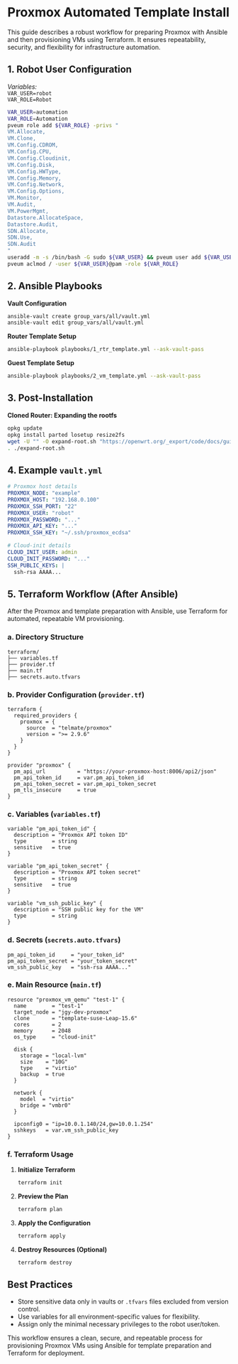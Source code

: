 # Proxmox Automated Template Install

This guide describes a robust workflow for preparing Proxmox with Ansible and then provisioning VMs using Terraform. It ensures repeatability, security, and flexibility for infrastructure automation.

## 1. Robot User Configuration

*Variables:*  
`VAR_USER=robot`  
`VAR_ROLE=Robot`

```bash
VAR_USER=automation
VAR_ROLE=Automation
pveum role add ${VAR_ROLE} -privs "
VM.Allocate,
VM.Clone,
VM.Config.CDROM,
VM.Config.CPU,
VM.Config.Cloudinit,
VM.Config.Disk,
VM.Config.HWType,
VM.Config.Memory,
VM.Config.Network,
VM.Config.Options,
VM.Monitor,
VM.Audit,
VM.PowerMgmt,
Datastore.AllocateSpace,
Datastore.Audit,
SDN.Allocate,
SDN.Use,
SDN.Audit
"
useradd -m -s /bin/bash -G sudo ${VAR_USER} && pveum user add ${VAR_USER}@pam && passwd ${VAR_USER}
pveum aclmod / -user ${VAR_USER}@pam -role ${VAR_ROLE}
```

## 2. Ansible Playbooks

**Vault Configuration**

```bash
ansible-vault create group_vars/all/vault.yml
ansible-vault edit group_vars/all/vault.yml
```

**Router Template Setup**

```bash
ansible-playbook playbooks/1_rtr_template.yml --ask-vault-pass
```

**Guest Template Setup**

```bash
ansible-playbook playbooks/2_vm_template.yml --ask-vault-pass
```

## 3. Post-Installation

**Cloned Router: Expanding the rootfs**

```bash
opkg update
opkg install parted losetup resize2fs
wget -U "" -O expand-root.sh "https://openwrt.org/_export/code/docs/guide-user/advanced/expand_root?codeblock=0"
. ./expand-root.sh
```

## 4. Example `vault.yml`

```yaml
# Proxmox host details
PROXMOX_NODE: "example"
PROXMOX_HOST: "192.168.0.100"
PROXMOX_SSH_PORT: "22"
PROXMOX_USER: "robot"
PROXMOX_PASSWORD: "..."
PROXMOX_API_KEY: "..."
PROXMOX_SSH_KEY: "~/.ssh/proxmox_ecdsa"

# Cloud-init details   
CLOUD_INIT_USER: admin
CLOUD_INIT_PASSWORD: "..."
SSH_PUBLIC_KEYS: |
  ssh-rsa AAAA...
```

## 5. Terraform Workflow (After Ansible)

After the Proxmox and template preparation with Ansible, use Terraform for automated, repeatable VM provisioning.

### a. Directory Structure

```
terraform/
├── variables.tf
├── provider.tf
├── main.tf
├── secrets.auto.tfvars
```

### b. Provider Configuration (`provider.tf`)

```hcl
terraform {
  required_providers {
    proxmox = {
      source  = "telmate/proxmox"
      version = ">= 2.9.6"
    }
  }
}

provider "proxmox" {
  pm_api_url          = "https://your-proxmox-host:8006/api2/json"
  pm_api_token_id     = var.pm_api_token_id
  pm_api_token_secret = var.pm_api_token_secret
  pm_tls_insecure     = true
}
```

### c. Variables (`variables.tf`)

```hcl
variable "pm_api_token_id" {
  description = "Proxmox API token ID"
  type        = string
  sensitive   = true
}

variable "pm_api_token_secret" {
  description = "Proxmox API token secret"
  type        = string
  sensitive   = true
}

variable "vm_ssh_public_key" {
  description = "SSH public key for the VM"
  type        = string
}
```

### d. Secrets (`secrets.auto.tfvars`)

```hcl
pm_api_token_id     = "your_token_id"
pm_api_token_secret = "your_token_secret"
vm_ssh_public_key   = "ssh-rsa AAAA..."
```

### e. Main Resource (`main.tf`)

```hcl
resource "proxmox_vm_qemu" "test-1" {
  name        = "test-1"
  target_node = "jgy-dev-proxmox"
  clone       = "template-suse-Leap-15.6"
  cores       = 2
  memory      = 2048
  os_type     = "cloud-init"

  disk {
    storage = "local-lvm"
    size    = "10G"
    type    = "virtio"
    backup  = true
  }

  network {
    model  = "virtio"
    bridge = "vmbr0"
  }

  ipconfig0 = "ip=10.0.1.140/24,gw=10.0.1.254"
  sshkeys   = var.vm_ssh_public_key
}
```

### f. Terraform Usage

1. **Initialize Terraform**
   ```bash
   terraform init
   ```

2. **Preview the Plan**
   ```bash
   terraform plan
   ```

3. **Apply the Configuration**
   ```bash
   terraform apply
   ```

4. **Destroy Resources (Optional)**
   ```bash
   terraform destroy
   ```

## Best Practices

- Store sensitive data only in vaults or `.tfvars` files excluded from version control.
- Use variables for all environment-specific values for flexibility.
- Assign only the minimal necessary privileges to the robot user/token.

This workflow ensures a clean, secure, and repeatable process for provisioning Proxmox VMs using Ansible for template preparation and Terraform for deployment.